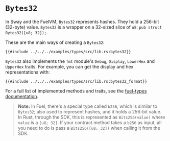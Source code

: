 # `Bytes32`

In Sway and the FuelVM, `Bytes32` represents hashes. They hold a 256-bit (32-byte) value. `Bytes32` is a wrapper on a 32-sized slice of `u8`: `pub struct Bytes32([u8; 32]);`.

These are the main ways of creating a `Bytes32`:

```rust,ignore
{{#include ../../../examples/types/src/lib.rs:bytes32}}
```

`Bytes32` also implements the `fmt` module's `Debug`, `Display`, `LowerHex` and `UpperHex` traits. For example, you can get the display and hex representations with:

```rust,ignore
{{#include ../../../examples/types/src/lib.rs:bytes32_format}}
```

For a full list of implemented methods and traits, see the [fuel-types documentation](https://docs.rs/fuel-types/{{versions.fuel-types}}/fuel_types/struct.Bytes32.html).

> **Note:** In Fuel, there's a special type called `b256`, which is similar to `Bytes32`; also used to represent hashes, and it holds a 256-bit value. In Rust, through the SDK, this is represented as `Bits256(value)` where `value` is a `[u8; 32]`. If your contract method takes a `b256` as input, all you need to do is pass a `Bits256([u8; 32])` when calling it from the SDK.
